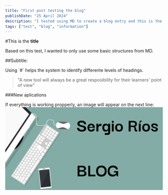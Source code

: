 ```yaml
---
title: "First post testing the blog"
publishDate: "25 April 2024"
description: "I tested using MD to create a blog entry and this is the result."
tags: ["test", "blog", "information"]
---
```


#This is the **title**

Based on this test, I wanted to only use some basic structures from MD. 

##Subtitle:

Using ´#´ helps the system to identify differente levels of headings. 

> "A new tool will always be a great resposibility for their learners' point of view"

###New aplications

If everything is working propperly, an image will appear on the next line:
![Blog's image cover](src/content/post/imagesposts/imagetest1.png "Blog's image cover")

